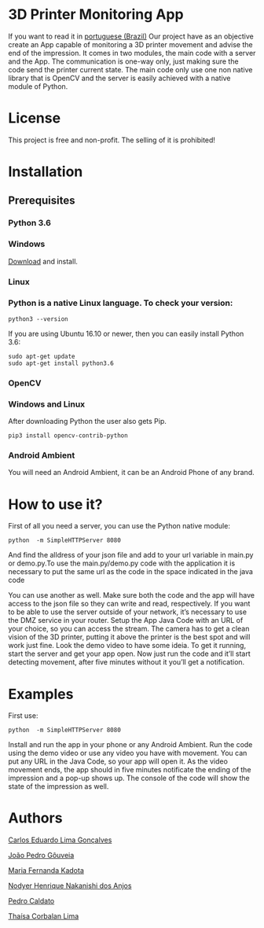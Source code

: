 # **3D Printer Monitoring App**
If you want to read it in [portuguese (Brazil)](https://github.com/carloskadu/3D-Printer-Monitoring-App/blob/readme/README%20-%20PTBR)
Our project have as an objective create an App capable of monitoring a 3D printer movement and advise the end of the impression. It comes in two modules, the main code with a server and the App. The communication is one-way only, just making sure the code send the printer current state. The main code only use one non native library that is OpenCV and the server is easily achieved with a native module of Python.


# **License**
This project is free and non-profit. The selling of it is prohibited!


# **Installation**

## **Prerequisites**

### **Python 3.6**
### Windows
[Download](https://www.python.org/downloads/) and install.
### Linux 
### Python is a native Linux language. To check your version:
```
python3 --version
```
If you are using Ubuntu 16.10 or newer, then you can easily install Python 3.6:
```
sudo apt-get update
sudo apt-get install python3.6
```


### **OpenCV**
### Windows and Linux
After downloading Python the user also gets Pip.
```
pip3 install opencv-contrib-python
```
### **Android Ambient**
You will need an Android Ambient, it can be an Android Phone of any brand.

# **How to use it?**

 First of all you need a server, you can use the Python native module: 
```
python  -m SimpleHTTPServer 8080
```
And find the alldress of your json file and add to your url variable in main.py or demo.py.To use the main.py/demo.py code with the application it is necessary to put the same url as the code in the space indicated in the java code

 You can use another as well. Make sure both the code and the app will have access to the json file so they can write and read, respectively. If you want to be able to use the server outside of your network, it’s necessary to use the DMZ service in your router.
 Setup the App Java Code with an URL of your choice, so you can access the stream. 
 The camera has to get a clean vision of the 3D printer, putting it above the printer is the best spot and will work just fine. Look the demo video to have some ideia. 
 To get it running, start the server and get your app open. Now just run the code and it’ll start detecting movement, after five minutes without it you’ll get a notification.

# **Examples**
 First use:
```
python  -m SimpleHTTPServer 8080
```
 Install and run the app in your phone or any Android Ambient. Run the code using the demo video or use any video you have with movement. You can put any URL in the Java Code, so your app will open it.
 As the video movement ends, the app should in five minutes notificate the ending of the impression and a pop-up shows up. The console of the code will show the state of the impression as well.

# **Authors**
[Carlos Eduardo Lima Gonçalves](https://github.com/carloskadu)

[João Pedro Gôuveia](https://github.com/jaaoop)

[Maria Fernanda Kadota](https://github.com/MafeKadota)

[Nodyer Henrique Nakanishi dos Anjos](https://github.com/Nodyer)

[Pedro Caldato](https://github.com/pecaldato/)

[Thaísa Corbalan Lima](https://www.facebook.com/thaisa.lima.50596)
